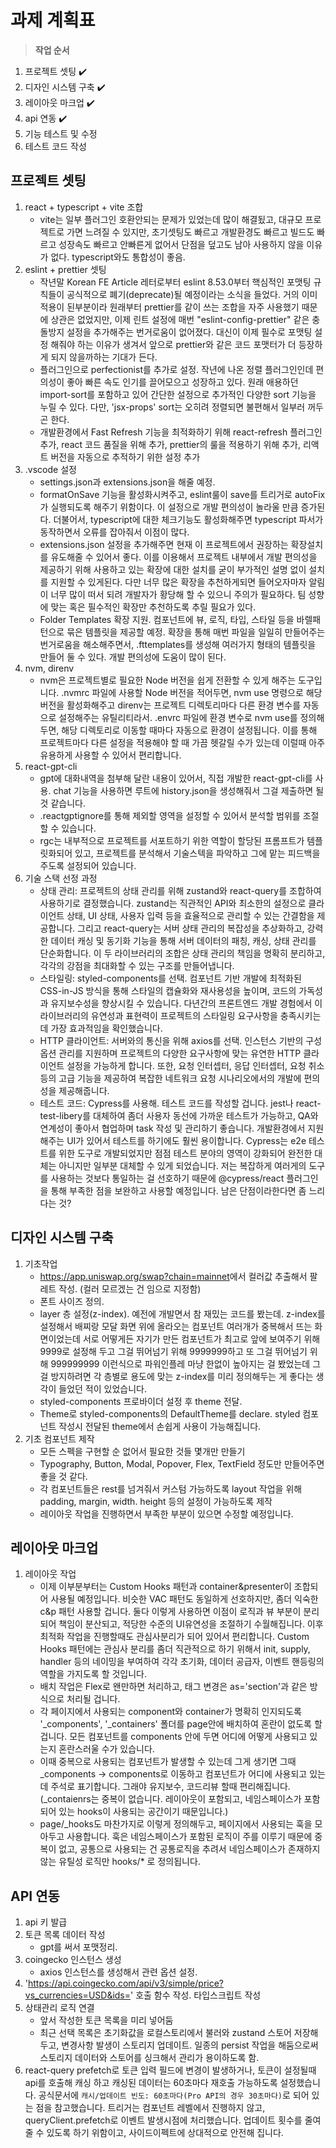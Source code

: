 # 과제 계획표

> **작업 순서**

1. 프로젝트 셋팅 ✔️
2. 디자인 시스템 구축 ✔️
3. 레이아웃 마크업 ✔️
4. api 연동 ✔️
5. 기능 테스트 및 수정
6. 테스트 코드 작성

## 프로젝트 셋팅

1. react + typescript + vite 조합
    - vite는 일부 플러그인 호환안되는 문제가 있었는데 많이 해결됬고, 대규모 프로젝트로 가면 느려질 수 있지만, 초기셋팅도 빠르고 개발환경도 빠르고 빌드도 빠르고 성장속도 빠르고 안빠른게 없어서 단점을 덮고도 남아 사용하지 않을 이유가 없다. typescript와도 통합성이 좋음.
2. eslint + prettier 셋팅
    - 작년말 Korean FE Article 레터로부터 eslint 8.53.0부터 핵심적인 포맷팅 규칙들이 공식적으로 폐기(deprecate)될 예정이라는 소식을 들었다. 거의 이미 적용이 된부분이라 원래부터 prettier를 같이 쓰는 조합을 자주 사용했기 때문에 상관은 없었지만, 이제 린트 설정에 매번 "eslint-config-prettier" 같은 충돌방지 설정을 추가해주는 번거로움이 없어졌다. 대신이 이제 필수로 포맷팅 설정 해줘야 하는 이유가 생겨서 앞으로 prettier와 같은 코드 포맷터가 더 등장하게 되지 않을까하는 기대가 든다.
    - 플러그인으로 perfectionist를 추가로 설정. 작년에 나온 정렬 플러그인인데 편의성이 좋아 빠른 속도 인기를 끌어모으고 성장하고 있다. 원래 애용하던 import-sort를 포함하고 있어 간단한 설정으로 추가적인 다양한 sort 기능을 누릴 수 있다. 다만, 'jsx-props' sort는 오히려 정렬되면 불편해서 일부러 꺼두곤 한다.
    - 개발환경에서 Fast Refresh 기능을 최적화하기 위해 react-refresh 플러그인 추가, react 코드 품질을 위해 추가, prettier의 룰을 적용하기 위해 추가, 리액트 버전을 자동으로 추적하기 위한 설정 추가
3. .vscode 설정
    - settings.json과 extensions.json을 해줄 예정.
    - formatOnSave 기능을 활성화시켜주고, eslint룰이 save를 트리거로 autoFix가 실행되도록 해주기 위함이다. 이 설정으로 개발 편의성이 놀라울 만큼 증가된다. 더불어서, typescript에 대한 체크기능도 활성화해주면 typescript 파서가 동작하면서 오류를 잡아줘서 이점이 많다.
    - extensions.json 설정을 추가해주면 현재 이 프로젝트에서 권장하는 확장설치를 유도해줄 수 있어서 좋다. 이를 이용해서 프로젝트 내부에서 개발 편의성을 제공하기 위해 사용하고 있는 확장에 대한 설치를 굳이 부가적인 설명 없이 설치를 지원할 수 있게된다. 다만 너무 많은 확장을 추천하게되면 들어오자마자 알림이 너무 많이 떠서 되려 개발자가 황당해 할 수 있으니 주의가 필요하다. 팀 성향에 맞는 혹은 필수적인 확장만 추천하도록 추릴 필요가 있다.
    - Folder Templates 확장 지원. 컴포넌트에 뷰, 로직, 타입, 스타일 등을 바렐패턴으로 묶은 템플릿을 제공할 예정. 확장을 통해 매번 파일을 일일히 만들어주는 번거로움을 해소해주면서, .fttemplates를 생성해 여러가지 형태의 템플릿을 만들어 둘 수 있다. 개발 편의성에 도움이 많이 된다.
4. nvm, direnv
    - nvm은 프로젝트별로 필요한 Node 버전을 쉽게 전환할 수 있게 해주는 도구입니다. .nvmrc 파일에 사용할 Node 버전을 적어두면, nvm use 명령으로 해당 버전을 활성화해주고 direnv는 프로젝트 디렉토리마다 다른 환경 변수를 자동으로 설정해주는 유틸리티라서. .envrc 파일에 환경 변수로 nvm use를 정의해두면, 해당 디렉토리로 이동할 때마다 자동으로 환경이 설정됩니다. 이를 통해 프로젝트마다 다른 설정을 적용해야 할 때 가끔 헷갈릴 수가 있는데 이럴때 아주 유용하게 사용할 수 있어서 편리합니다.
5. react-gpt-cli
    - gpt에 대화내역을 첨부해 달란 내용이 있어서, 직접 개발한 react-gpt-cli를 사용. chat 기능을 사용하면 루트에 history.json을 생성해줘서 그걸 제출하면 될 것 같습니다.
    - .reactgptignore를 통해 제외할 영역을 설정할 수 있어서 분석할 범위를 조절할 수 있습니다.
    - rgc는 내부적으로 프로젝트를 서포트하기 위한 역할이 할당된 프롬프트가 템플릿화되어 있고, 프로젝트를 분석해서 기술스텍을 파악하고 그에 맡는 피드백을 주도록 설정되어 있습니다.
6. 기술 스택 선정 과정
    - 상태 관리: 프로젝트의 상태 관리를 위해 zustand와 react-query를 조합하여 사용하기로 결정했습니다. zustand는 직관적인 API와 최소한의 설정으로 클라이언트 상태, UI 상태, 사용자 입력 등을 효율적으로 관리할 수 있는 간결함을 제공합니다. 그리고 react-query는 서버 상태 관리의 복잡성을 추상화하고, 강력한 데이터 캐싱 및 동기화 기능을 통해 서버 데이터의 패칭, 캐싱, 상태 관리를 단순화합니다. 이 두 라이브러리의 조합은 상태 관리의 책임을 명확히 분리하고, 각각의 강점을 최대화할 수 있는 구조를 만들어냅니다.
    - 스타일링: styled-components를 선택. 컴포넌트 기반 개발에 최적화된 CSS-in-JS 방식을 통해 스타일의 캡슐화와 재사용성을 높이며, 코드의 가독성과 유지보수성을 향상시킬 수 있습니다. 다년간의 프론트엔드 개발 경험에서 이 라이브러리의 유연성과 표현력이 프로젝트의 스타일링 요구사항을 충족시키는 데 가장 효과적임을 확인했습니다.
    - HTTP 클라이언트: 서버와의 통신을 위해 axios를 선택. 인스턴스 기반의 구성 옵션 관리를 지원하며 프로젝트의 다양한 요구사항에 맞는 유연한 HTTP 클라이언트 설정을 가능하게 합니다. 또한, 요청 인터셉터, 응답 인터셉터, 요청 취소 등의 고급 기능을 제공하여 복잡한 네트워크 요청 시나리오에서의 개발에 편의성을 제공해줍니다.
    - 테스트 코드: Cypress를 사용해. 테스트 코드를 작성할 겁니다. jest나 react-test-libery를 대체하여 좀더 사용자 동선에 가까운 테스트가 가능하고, QA와 연계성이 좋아서 협업하며 task 작성 및 관리하기 좋습니다. 개발환경에서 지원해주는 UI가 있어서 테스트를 하기에도 훨씬 용이합니다. Cypress는 e2e 테스트를 위한 도구로 개발되었지만 점점 테스트 분야의 영역이 강화되어 완전한 대체는 아니지만 일부분 대체할 수 있게 되었습니다. 저는 복잡하게 여러게의 도구를 사용하는 것보다 통일하는 걸 선호하기 때문에 @cypress/react 플러그인을 통해 부족한 점을 보완하고 사용할 예정입니다. 남은 단점이라한다면 좀 느리다는 것?

## 디자인 시스템 구축

1. 기초작업
    - <https://app.uniswap.org/swap?chain=mainnet>에서 컬러값 추출해서 팔레트 작성. (컬러 모르겠는 건 임으로 지정함)
    - 폰트 사이즈 정의.
    - layer 층 설정(z-index). 예전에 개발면서 참 재밌는 코드를 봤는데. z-index를 설정해서 배찌랑 모달 화면 위에 올라오는 컴포넌트 여러개가 중복해서 뜨는 화면이었는데 서로 어떻게든 자기가 만든 컴포넌트가 최고로 앞에 보여주기 위해 9999로 설정해 두고 그걸 뛰어넘기 위해 9999999하고 또 그걸 뛰어넘기 위해 999999999 이런식으로 파워인플레 마냥 한없이 높아지는 걸 봤었는데 그걸 방지하려면 각 층별로 용도에 맞는 z-index를 미리 정의해두는 게 좋다는 생각이 들었던 적이 있었습니다.
    - styled-components 프로바이더 설정 후 theme 전달.
    - Theme로 styled-components의 DefaultTheme를 declare. styled 컴포넌트 작성시 전달된 theme에서 손쉽게 사용이 가능해집니다.
2. 기초 컴포넌트 제작
    - 모든 스펙을 구현할 순 없어서 필요한 것들 몇개만 만들기
    - Typography, Button, Modal, Popover, Flex, TextField 정도만 만들어주면 좋을 것 같다.
    - 각 컴포넌트들은 rest를 넘겨줘서 커스텀 가능하도록 layout 작업을 위해 padding, margin, width. height 등의 설정이 가능하도록 제작
    - 레이아웃 작업을 진행하면서 부족한 부분이 있으면 수정할 예정입니다.

## 레이아웃 마크업

1. 레이아웃 작업
    - 이제 이부분부터는 Custom Hooks 패턴과 container&presenter이 조합되어 사용될 예정입니다. 비슷한 VAC 패턴도 동일하게 선호하지만, 좀더 익숙한 c&p 패턴 사용할 겁니다. 둘다 이렇게 사용하면 이점이 로직과 뷰 부분이 분리되어 책임이 분산되고, 적당한 수준의 UI유연성을 조절하기 수월해집니다. 이후 최적화 작업을 진행할때도 관심사분리가 되어 있어서 편리합니다. Custom Hooks 패턴에는 관심사 분리를 좀더 직관적으로 하기 위해서 init, supply, handler 등의 네이밍을 부여하여 각각 초기화, 데이터 공급자, 이벤트 핸등링의 역할을 가지도록 할 것입니다.
    - 배치 작업은 Flex로 왠만하면 처리하고, 태그 변경은 as='section'과 같은 방식으로 처리될 겁니다.
    - 각 페이지에서 사용되는 component와 container가 명확히 인지되도록 '_components', '_containers' 폴더를 page안에 배치하여 혼란이 없도록 할 겁니다. 모든 컴포넌트를 components 안에 두면 어디에 어떻게 사용되고 있는지 혼란스러울 수가 있습니다.
    - 이때 중복으로 사용되는 컴포넌트가 발생할 수 있는데 그게 생기면 그때 _components -> components로 이동하고 컴포넌트가 어디에 사용되고 있는데 주석로 표기합니다. 그래야 유지보수, 코드리뷰 할때 편리해집니다. (_contaienrs는 중복이 없습니다. 레이아웃이 포함되고, 네임스페이스가 포함되어 있는 hooks이 사용되는 공간이기 때문입니다.)
    - page/_hooks도 마찬가지로 이렇게 정의해두고, 페이지에서 사용되는 훅을 모아두고 사용합니다. 훅은 네임스페이스가 포함된 로직이 주를 이루기 때문에 중복이 없고, 공통으로 사용되는 건 공통로직을 추려서 네임스페이스가 존재하지 않는 유틸성 로직만 hooks/* 로 정의됩니다.

## API 연동

1. api 키 발급
2. 토큰 목록 데이터 작성
    - gpt를 써서 포맷정리.
3. coingecko 인스턴스 생성
    - axios 인스턴스를 생성해서 관련 옵션 설정.
4. '<https://api.coingecko.com/api/v3/simple/price?vs_currencies=USD&ids=>' 호출 함수 작성. 타입스크립트 작성
5. 상태관리 로직 연결
    - 앞서 작성한 토큰 목록을 미리 넣어둠
    - 최근 선택 목록은 초기화값을 로컬스토리에서 불러와 zustand 스토어 저장해두고, 변경사항 발생이 스토리지 업데이트. 일종의 persist 작업을 해둠으로써 스토리지 데이터와 스토어를 싱크해서 관리가 용이하도록 함.
6. react-query prefetch로 토큰 입력 필드에 변경이 발생하거나, 토큰이 설정될때 api를 호출해 캐싱 하고 캐싱된 데이터는 60초마다 재호출 가능하도록 설정했습니다. 공식문서에 `캐시/업데이트 빈도: 60초마다(Pro API의 경우 30초마다)`로 되어 있는 점을 참고했습니다. 트리거는 컴포넌트 레벨에서 진행하지 않고, queryClient.prefetch로 이벤트 발생시점에 처리했습니다. 업데이트 횟수를 줄여줄 수 있도록 하기 위함이고, 사이드이펙트에 상대적으로 안전해 집니다.
